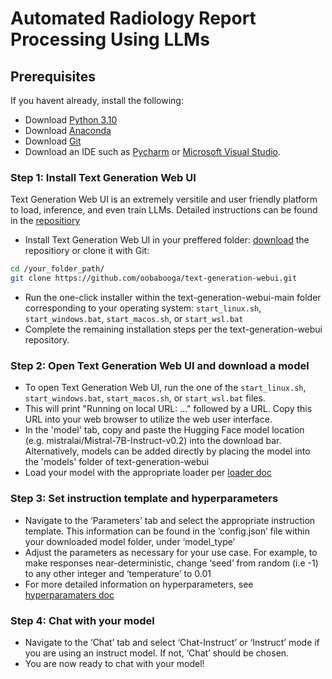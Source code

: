 # Automated Radiology Report Processing Using LLMs

## Prerequisites
If you havent already, install the following:
- Download [Python 3.10](https://www.python.org/downloads/)
- Download [Anaconda](https://www.anaconda.com/download)
- Download [Git](https://github.com/git-guides/install-git)
- Download an IDE such as [Pycharm](https://www.jetbrains.com/pycharm/download/?section=windows) or [Microsoft Visual Studio](https://visualstudio.microsoft.com/downloads/).

### Step 1: Install Text Generation Web UI
Text Generation Web UI is an extremely versitile and user friendly platform to load, inference, and even train LLMs. Detailed instructions can be found in the [repositiory](https://github.com/oobabooga/text-generation-webui/tree/main)
- Install Text Generation Web UI in your preffered folder: [download](https://github.com/oobabooga/text-generation-webui/archive/refs/heads/main.zip) the repositiory or clone it with Git:
```bash
cd /your_folder_path/
git clone https://github.com/oobabooga/text-generation-webui.git
```
- Run the one-click installer within the text-generation-webui-main folder corresponding to your operating system: `start_linux.sh`, `start_windows.bat`, `start_macos.sh`, or `start_wsl.bat`
- Complete the remaining installation steps per the text-generation-webui repository.

### Step 2: Open Text Generation Web UI and download a model
- To open Text Generation Web UI, run the one of the `start_linux.sh`, `start_windows.bat`, `start_macos.sh`, or `start_wsl.bat` files.
- This will print "Running on local URL: ..." followed by a URL. Copy this URL into your web browser to utilize the web user interface.
- In the 'model' tab, copy and paste the Hugging Face model location (e.g. mistralai/Mistral-7B-Instruct-v0.2) into the download bar. Alternatively, models can be added directly by placing the model into the 'models' folder of text-generation-webui
- Load your model with the appropriate loader per [loader doc](https://github.com/oobabooga/text-generation-webui/blob/main/docs/04%20-%20Model%20Tab.md)

### Step 3: Set instruction template and hyperparameters
- Navigate to the ‘Parameters’ tab and select the appropriate instruction template. This information can be found in the ‘config.json’ file within your downloaded model folder, under ‘model_type’
- Adjust the parameters as necessary for your use case. For example, to make responses near-deterministic, change ‘seed’ from random (i.e -1) to any other integer and ‘temperature’ to 0.01
- For more detailed information on hyperparameters, see [hyperparamaters doc](https://github.com/oobabooga/text-generation-webui/blob/main/docs/03%20-%20Parameters%20Tab.md)

### Step 4: Chat with your model
- Navigate to the ‘Chat’ tab and select ‘Chat-Instruct’ or ‘Instruct’ mode if you are using an instruct model. If not, ‘Chat’ should be chosen.
- You are now ready to chat with your model!



